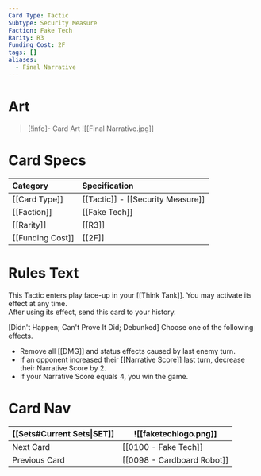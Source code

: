 ```yaml
---
Card Type: Tactic
Subtype: Security Measure
Faction: Fake Tech
Rarity: R3
Funding Cost: 2F
tags: []
aliases:
  - Final Narrative
---
```

# Art

> [!info]- Card Art
> ![[Final Narrative.jpg]]

# Card Specs

| Category | Specification| 
| :--- | :--- |
| [[Card Type]] | [[Tactic]] - [[Security Measure]] |  
| [[Faction]] | [[Fake Tech]] |  
| [[Rarity]] | [[R3]] |  
| [[Funding Cost]] | [[2F]] |  

# Rules Text 

This Tactic enters play face-up in your [[Think Tank]]. You may activate its effect at any time.  
After using its effect, send this card to your history.  

[Didn't Happen; Can't Prove It Did; Debunked] Choose one of the following effects.  
- Remove all [[DMG]] and status effects caused by last enemy turn.  
- If an opponent increased their [[Narrative Score]] last turn, decrease their Narrative Score by 2.  
- If your Narrative Score equals 4, you win the game.  

# Card Nav

| [[Sets#Current Sets\|SET]]           | ![[faketechlogo.png]]          |
| ------------- | ------------------------------ |
| Next Card     | [[0100 - Fake Tech]] |
| Previous Card | [[0098 - Cardboard Robot]]         |


